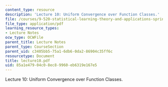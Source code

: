 ```yaml
---
content_type: resource
description: 'Lecture 10: Uniform Convergence over Function Classes.'
file: /courses/9-520-statistical-learning-theory-and-applications-spring-2003/85a1e47904c08ec89960eb6319e167e5_lecture10.pdf
file_type: application/pdf
learning_resource_types:
- Lecture Notes
ocw_type: OCWFile
parent_title: Lecture Notes
parent_type: CourseSection
parent_uid: c3405bb5-75a1-6db6-0da2-86904c35ff6c
resourcetype: Document
title: lecture10.pdf
uid: 85a1e479-04c0-8ec8-9960-eb6319e167e5
---
```

Lecture 10: Uniform Convergence over Function Classes.

